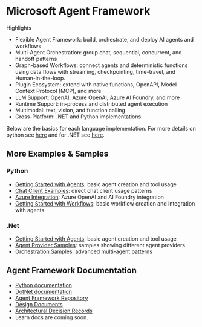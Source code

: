 # Microsoft Agent Framework

Highlights
- Flexible Agent Framework: build, orchestrate, and deploy AI agents and workflows
- Multi-Agent Orchestration: group chat, sequential, concurrent, and handoff patterns
- Graph-based Workflows: connect agents and deterministic functions using data flows with streaming, checkpointing, time-travel, and Human-in-the-loop.
- Plugin Ecosystem: extend with native functions, OpenAPI, Model Context Protocol (MCP), and more
- LLM Support: OpenAI, Azure OpenAI, Azure AI Foundry, and more
- Runtime Support: in-process and distributed agent execution
- Multimodal: text, vision, and function calling
- Cross-Platform: .NET and Python implementations

Below are the basics for each language implementation. For more details on python see [here](./python/README.md) and for .NET see [here](./dotnet/README.md).

## More Examples & Samples

### Python
- [Getting Started with Agents](./python/samples/getting_started/agents): basic agent creation and tool usage
- [Chat Client Examples](./python/samples/getting_started/chat_client): direct chat client usage patterns
- [Azure Integration](./python/packages/azure): Azure OpenAI and AI Foundry integration
- [Getting Started with Workflows](./python/samples/getting_started/workflow): basic workflow creation and integration with agents

### .Net
- [Getting Started with Agents](./dotnet/samples/GettingStarted/Agents): basic agent creation and tool usage
- [Agent Provider Samples](./dotnet/samples/GettingStarted/AgentProviders): samples showing different agent providers
- [Orchestration Samples](./dotnet/samples/GettingStarted/Orchestration): advanced multi-agent patterns

## Agent Framework Documentation

- [Python documentation](./user-documentation-python/README.md)
- [DotNet documentation](./user-documentation-dotnet/README.md)
- [Agent Framework Repository](https://github.com/microsoft/agent-framework)
- [Design Documents](./docs/design)
- [Architectural Decision Records](./docs/decisions)
- Learn docs are coming soon.
